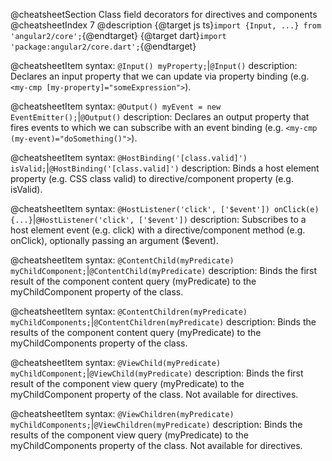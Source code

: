 @cheatsheetSection
Class field decorators for directives and components
@cheatsheetIndex 7
@description
{@target js ts}`import {Input, ...} from 'angular2/core';`{@endtarget}
{@target dart}`import 'package:angular2/core.dart';`{@endtarget}

@cheatsheetItem
syntax:
`@Input() myProperty;`|`@Input()`
description:
Declares an input property that we can update via property binding (e.g.
`<my-cmp [my-property]="someExpression">`).


@cheatsheetItem
syntax:
`@Output() myEvent = new EventEmitter();`|`@Output()`
description:
Declares an output property that fires events to which we can subscribe with an event binding (e.g. `<my-cmp (my-event)="doSomething()">`).


@cheatsheetItem
syntax:
`@HostBinding('[class.valid]') isValid;`|`@HostBinding('[class.valid]')`
description:
Binds a host element property (e.g. CSS class valid) to directive/component property (e.g. isValid).



@cheatsheetItem
syntax:
`@HostListener('click', ['$event']) onClick(e) {...}`|`@HostListener('click', ['$event'])`
description:
Subscribes to a host element event (e.g. click) with a directive/component method (e.g. onClick), optionally passing an argument ($event).


@cheatsheetItem
syntax:
`@ContentChild(myPredicate) myChildComponent;`|`@ContentChild(myPredicate)`
description:
Binds the first result of the component content query (myPredicate) to the myChildComponent property of the class.


@cheatsheetItem
syntax:
`@ContentChildren(myPredicate) myChildComponents;`|`@ContentChildren(myPredicate)`
description:
Binds the results of the component content query (myPredicate) to the myChildComponents property of the class.


@cheatsheetItem
syntax:
`@ViewChild(myPredicate) myChildComponent;`|`@ViewChild(myPredicate)`
description:
Binds the first result of the component view query (myPredicate) to the myChildComponent property of the class. Not available for directives.


@cheatsheetItem
syntax:
`@ViewChildren(myPredicate) myChildComponents;`|`@ViewChildren(myPredicate)`
description:
Binds the results of the component view query (myPredicate) to the myChildComponents property of the class. Not available for directives.
